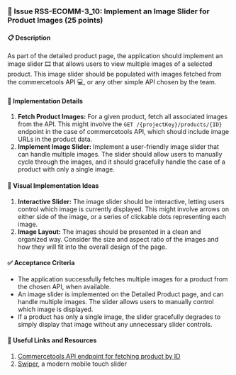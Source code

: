 ### 🎯 Issue RSS-ECOMM-3_10: Implement an Image Slider for Product Images (25 points)

#### 📋 Description

As part of the detailed product page, the application should implement an image slider 🎞️ that allows users to view multiple images of a selected product. This image slider should be populated with images fetched from the commercetools API 💻, or any other simple API chosen by the team.

#### 🔨 Implementation Details

1. **Fetch Product Images:** For a given product, fetch all associated images from the API. This might involve the `GET /{projectKey}/products/{ID}` endpoint in the case of commercetools API, which should include image URLs in the product data.
2. **Implement Image Slider:** Implement a user-friendly image slider that can handle multiple images. The slider should allow users to manually cycle through the images, and it should gracefully handle the case of a product with only a single image.

#### 🎨 Visual Implementation Ideas

1. **Interactive Slider:** The image slider should be interactive, letting users control which image is currently displayed. This might involve arrows on either side of the image, or a series of clickable dots representing each image.
2. **Image Layout:** The images should be presented in a clean and organized way. Consider the size and aspect ratio of the images and how they will fit into the overall design of the page.

#### ✅ Acceptance Criteria

- The application successfully fetches multiple images for a product from the chosen API, when available.
- An image slider is implemented on the Detailed Product page, and can handle multiple images. The slider allows users to manually control which image is displayed.
- If a product has only a single image, the slider gracefully degrades to simply display that image without any unnecessary slider controls.

#### 🔗 Useful Links and Resources

1. [Commercetools API endpoint for fetching product by ID](https://docs.commercetools.com/api/projects/products#get-product-by-id)
2. [Swiper](https://swiperjs.com/), a modern mobile touch slider
